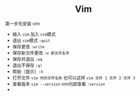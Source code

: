 <h1 align='center'>Vim</h1>

第一步先安装 vim

* 输入 `vim` 加入 `vim`模式
* 退出 `vim`模式 `:quit`
* 保存更改 `:write`
* 保存新文件更改 `:w 新文件名字`
* 保存并退出 `:wq`
* 退出不保存 `:q!`
* 帮助（提示）`:h`
* 打开文件 `vim 你的文件名称` 也可以这样 `vim 文件 1 文件 2 文件 3`
* 查看版本 `vim --version`  vim内部查看 `:version`
* 
